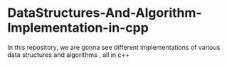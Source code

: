 # DataStructures-And-Algorithm-Implementation-in-cpp

In this repository, we are gonna see different implementations of various data structures and algorithms , all in c++
